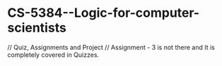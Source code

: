 # CS-5384--Logic-for-computer-scientists
// Quiz, Assignments and Project
// Assignment - 3 is not there and It is completely covered in Quizzes.
